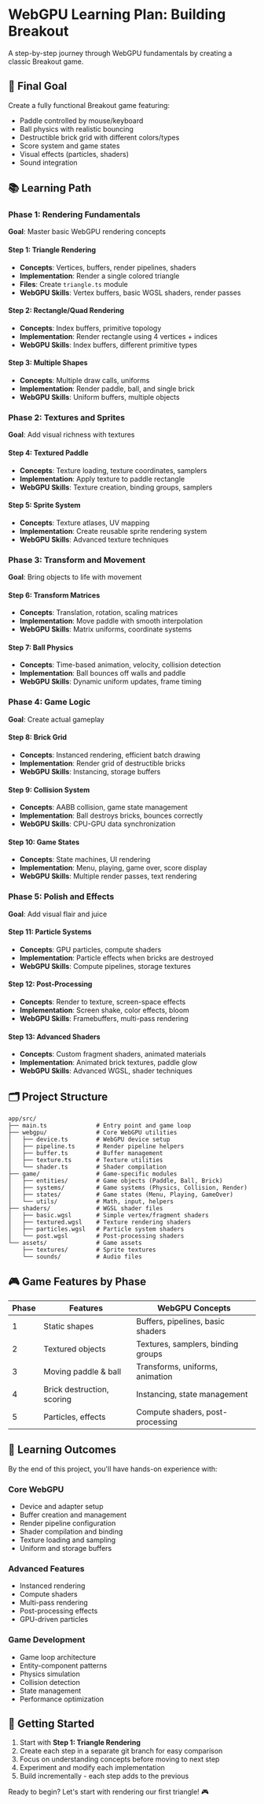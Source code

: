# WebGPU Learning Plan: Building Breakout

A step-by-step journey through WebGPU fundamentals by creating a classic Breakout game.

## 🎯 Final Goal
Create a fully functional Breakout game featuring:
- Paddle controlled by mouse/keyboard
- Ball physics with realistic bouncing
- Destructible brick grid with different colors/types
- Score system and game states
- Visual effects (particles, shaders)
- Sound integration

## 📚 Learning Path

### Phase 1: Rendering Fundamentals
**Goal**: Master basic WebGPU rendering concepts

#### Step 1: Triangle Rendering
- **Concepts**: Vertices, buffers, render pipelines, shaders
- **Implementation**: Render a single colored triangle
- **Files**: Create `triangle.ts` module
- **WebGPU Skills**: Vertex buffers, basic WGSL shaders, render passes

#### Step 2: Rectangle/Quad Rendering  
- **Concepts**: Index buffers, primitive topology
- **Implementation**: Render rectangle using 4 vertices + indices
- **WebGPU Skills**: Index buffers, different primitive types

#### Step 3: Multiple Shapes
- **Concepts**: Multiple draw calls, uniforms
- **Implementation**: Render paddle, ball, and single brick
- **WebGPU Skills**: Uniform buffers, multiple objects

### Phase 2: Textures and Sprites
**Goal**: Add visual richness with textures

#### Step 4: Textured Paddle
- **Concepts**: Texture loading, texture coordinates, samplers
- **Implementation**: Apply texture to paddle rectangle
- **WebGPU Skills**: Texture creation, binding groups, samplers

#### Step 5: Sprite System
- **Concepts**: Texture atlases, UV mapping
- **Implementation**: Create reusable sprite rendering system
- **WebGPU Skills**: Advanced texture techniques

### Phase 3: Transform and Movement
**Goal**: Bring objects to life with movement

#### Step 6: Transform Matrices
- **Concepts**: Translation, rotation, scaling matrices
- **Implementation**: Move paddle with smooth interpolation
- **WebGPU Skills**: Matrix uniforms, coordinate systems

#### Step 7: Ball Physics
- **Concepts**: Time-based animation, velocity, collision detection
- **Implementation**: Ball bounces off walls and paddle
- **WebGPU Skills**: Dynamic uniform updates, frame timing

### Phase 4: Game Logic
**Goal**: Create actual gameplay

#### Step 8: Brick Grid
- **Concepts**: Instanced rendering, efficient batch drawing
- **Implementation**: Render grid of destructible bricks
- **WebGPU Skills**: Instancing, storage buffers

#### Step 9: Collision System
- **Concepts**: AABB collision, game state management
- **Implementation**: Ball destroys bricks, bounces correctly
- **WebGPU Skills**: CPU-GPU data synchronization

#### Step 10: Game States
- **Concepts**: State machines, UI rendering
- **Implementation**: Menu, playing, game over, score display
- **WebGPU Skills**: Multiple render passes, text rendering

### Phase 5: Polish and Effects
**Goal**: Add visual flair and juice

#### Step 11: Particle Systems
- **Concepts**: GPU particles, compute shaders
- **Implementation**: Particle effects when bricks are destroyed
- **WebGPU Skills**: Compute pipelines, storage textures

#### Step 12: Post-Processing
- **Concepts**: Render to texture, screen-space effects
- **Implementation**: Screen shake, color effects, bloom
- **WebGPU Skills**: Framebuffers, multi-pass rendering

#### Step 13: Advanced Shaders
- **Concepts**: Custom fragment shaders, animated materials
- **Implementation**: Animated brick textures, paddle glow
- **WebGPU Skills**: Advanced WGSL, shader techniques

## 🗂️ Project Structure

```
app/src/
├── main.ts              # Entry point and game loop
├── webgpu/              # Core WebGPU utilities
│   ├── device.ts        # WebGPU device setup
│   ├── pipeline.ts      # Render pipeline helpers
│   ├── buffer.ts        # Buffer management
│   ├── texture.ts       # Texture utilities
│   └── shader.ts        # Shader compilation
├── game/                # Game-specific modules
│   ├── entities/        # Game objects (Paddle, Ball, Brick)
│   ├── systems/         # Game systems (Physics, Collision, Render)
│   ├── states/          # Game states (Menu, Playing, GameOver)
│   └── utils/           # Math, input, helpers
├── shaders/             # WGSL shader files
│   ├── basic.wgsl       # Simple vertex/fragment shaders
│   ├── textured.wgsl    # Texture rendering shaders
│   ├── particles.wgsl   # Particle system shaders
│   └── post.wgsl        # Post-processing shaders
└── assets/              # Game assets
    ├── textures/        # Sprite textures
    └── sounds/          # Audio files
```

## 🎮 Game Features by Phase

| Phase | Features | WebGPU Concepts |
|-------|----------|-----------------|
| 1 | Static shapes | Buffers, pipelines, basic shaders |
| 2 | Textured objects | Textures, samplers, binding groups |
| 3 | Moving paddle & ball | Transforms, uniforms, animation |
| 4 | Brick destruction, scoring | Instancing, state management |
| 5 | Particles, effects | Compute shaders, post-processing |

## 📝 Learning Outcomes

By the end of this project, you'll have hands-on experience with:

### Core WebGPU
- Device and adapter setup
- Buffer creation and management
- Render pipeline configuration
- Shader compilation and binding
- Texture loading and sampling
- Uniform and storage buffers

### Advanced Features  
- Instanced rendering
- Compute shaders
- Multi-pass rendering
- Post-processing effects
- GPU-driven particles

### Game Development
- Game loop architecture
- Entity-component patterns
- Physics simulation
- Collision detection
- State management
- Performance optimization

## 🚀 Getting Started

1. Start with **Step 1: Triangle Rendering**
2. Create each step in a separate git branch for easy comparison
3. Focus on understanding concepts before moving to next step
4. Experiment and modify each implementation
5. Build incrementally - each step adds to the previous

Ready to begin? Let's start with rendering our first triangle! 🎮